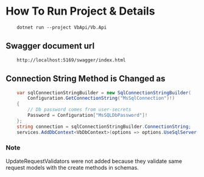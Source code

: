 # How To Run Project & Details

``` cli
    dotnet run --project VbApi/Vb.Api
```

## Swagger document url

```url
    http://localhost:5169/swagger/index.html
```

## Connection String Method is Changed as

```cs
    var sqlConnectionStringBuilder = new SqlConnectionStringBuilder(
        Configuration.GetConnectionString("MsSqlConnection")!)
    {
        // Db password comes from user-secrets 
        Password = Configuration["MsSQLDbPassword"]!
    };
    string connection = sqlConnectionStringBuilder.ConnectionString;
    services.AddDbContext<VbDbContext>(options => options.UseSqlServer(connection));
```

### Note

UpdateRequestValidators were not added because they validate same request models with the create methods in schemas.

